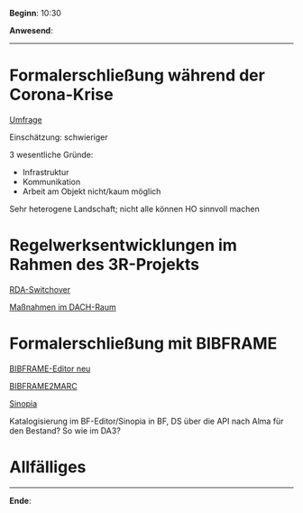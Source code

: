 **Beginn**: 10:30

**Anwesend**: 

---
# Formalerschließung während der Corona-Krise

[Umfrage](https://arsnova.univie.ac.at/mobile/#id/27367179)

Einschätzung: schwieriger

3 wesentliche Gründe:

- Infrastruktur
- Kommunikation
- Arbeit am Objekt nicht/kaum möglich

Sehr heterogene Landschaft; nicht alle können HO sinnvoll machen

# Regelwerksentwicklungen im Rahmen des 3R-Projekts

[RDA-Switchover](https://www.rdatoolkit.org/node/230)

[Maßnahmen im DACH-Raum](https://wiki.dnb.de/x/lYuACg)

# Formalerschließung mit BIBFRAME

[BIBFRAME-Editor neu](https://www.loc.gov/bibframe/implementation/)

[BIBFRAME2MARC](https://github.com/lcnetdev/bibframe2marc)

[Sinopia](https://sinopia.io/)

Katalogisierung im BF-Editor/Sinopia in BF, DS über die API nach Alma für den Bestand? So wie im DA3?

# Allfälliges

---

**Ende**: 
